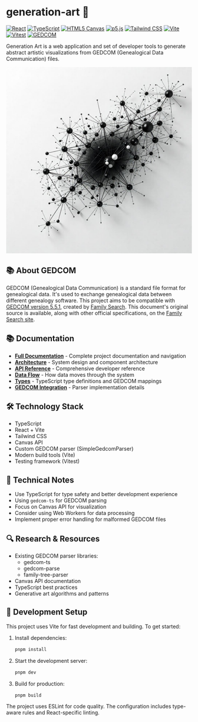 # generation-art 🎨

[![React](https://img.shields.io/badge/React-20232A?style=for-the-badge&logo=react&logoColor=61DAFB)](https://reactjs.org/)
[![TypeScript](https://img.shields.io/badge/TypeScript-007ACC?style=for-the-badge&logo=typescript&logoColor=white)](https://www.typescriptlang.org/)
[![HTML5 Canvas](https://img.shields.io/badge/HTML5_Canvas-000000?style=for-the-badge&logo=html5&logoColor=white)](https://developer.mozilla.org/en-US/docs/Web/API/Canvas_API)
[![p5.js](https://img.shields.io/badge/p5.js-ED225D?style=for-the-badge&logo=p5.js&logoColor=white)](https://p5js.org/)
[![Tailwind CSS](https://img.shields.io/badge/Tailwind_CSS-38B2AC?style=for-the-badge&logo=tailwind-css&logoColor=white)](https://tailwindcss.com/)
[![Vite](https://img.shields.io/badge/Vite-646CFF?style=for-the-badge&logo=vite&logoColor=white)](https://vitejs.dev/)
[![Vitest](https://img.shields.io/badge/Vitest-6E9F18?style=for-the-badge&logo=vitest&logoColor=white)](https://vitest.dev/)
[![GEDCOM](https://img.shields.io/badge/GEDCOM-5.5.1-2C3E50?style=for-the-badge)](https://www.familysearch.org/en/developers/docs/gedcom/)

Generation Art is a web application and set of developer tools to generate abstract artistic visualizations from GEDCOM (Genealogical Data Communication) files.

![Generated graph visualization](images/graph1.png)

## 📚 About GEDCOM

GEDCOM (Genealogical Data Communication) is a standard file format for genealogical data. It's used to exchange genealogical data between different genealogy software. This project aims to be compatible with [GEDCOM version 5.5.1](documents/gedcom-5.5.1.pdf), created by [Family Search](http://familysearch.org/). This document's original source is available, along with other official specifications, on the [Family Search site](https://www.familysearch.org/en/developers/docs/gedcom/).

## 📚 Documentation

- **[Full Documentation](docs/README.md)** - Complete project documentation and navigation
- **[Architecture](docs/architecture.md)** - System design and component architecture
- **[API Reference](docs/api-reference.md)** - Comprehensive developer reference
- **[Data Flow](docs/data-flow-stages.md)** - How data moves through the system
- **[Types](docs/types.md)** - TypeScript type definitions and GEDCOM mappings
- **[GEDCOM Integration](docs/gedcom-ts-integration.md)** - Parser implementation details

## 🛠️ Technology Stack

- TypeScript
- React + Vite
- Tailwind CSS
- Canvas API
- Custom GEDCOM parser (SimpleGedcomParser)
- Modern build tools (Vite)
- Testing framework (Vitest)

## 📝 Technical Notes

- Use TypeScript for type safety and better development experience
- Using `gedcom-ts` for GEDCOM parsing
- Focus on Canvas API for visualization
- Consider using Web Workers for data processing
- Implement proper error handling for malformed GEDCOM files

## 🔍 Research & Resources

- Existing GEDCOM parser libraries:
  - gedcom-ts
  - gedcom-parse
  - family-tree-parser
- Canvas API documentation
- TypeScript best practices
- Generative art algorithms and patterns

## 🚀 Development Setup

This project uses Vite for fast development and building. To get started:

1. Install dependencies:

   ```bash
   pnpm install
   ```

2. Start the development server:

   ```bash
   pnpm dev
   ```

3. Build for production:
   ```bash
   pnpm build
   ```

The project uses ESLint for code quality. The configuration includes type-aware rules and React-specific linting.
